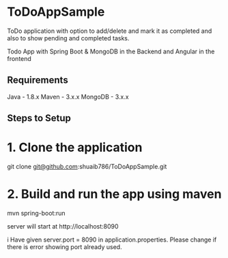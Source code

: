 # ToDoAppSample
ToDo application with option to add/delete and mark it as completed and also to show pending and completed tasks.

Todo App with Spring Boot & MongoDB in the Backend and Angular in the frontend

## Requirements
Java - 1.8.x
Maven - 3.x.x
MongoDB - 3.x.x

## Steps to Setup

# 1. Clone the application

git clone git@github.com:shuaib786/ToDoAppSample.git

# 2. Build and run the app using maven

mvn spring-boot:run

 server will start at http://localhost:8090 
 
 i Have given server.port = 8090 in application.properties.
 Please change if there is error showing port already used.
 
 



